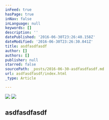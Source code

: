 ```yaml
---
inFeed: true
hasPage: true
inNav: false
inLanguage: null
keywords: []
description: ''
datePublished: '2016-06-30T23:26:40.158Z'
dateModified: '2016-06-30T23:26:30.041Z'
title: asdfasdfasdf
author: []
authors: []
publisher: null
starred: false
sourcePath: _posts/2016-06-30-asdfasdfasdf.md
url: asdfasdfasdf/index.html
_type: Article

---
```

![](https://the-grid-user-content.s3-us-west-2.amazonaws.com/ce9777e2-6a70-4a07-8d75-f84214d34efc.jpg)
![](https://the-grid-user-content.s3-us-west-2.amazonaws.com/6b53c382-630a-4362-8bb9-121cc76dd610.jpg)

## asdfasdfasdf